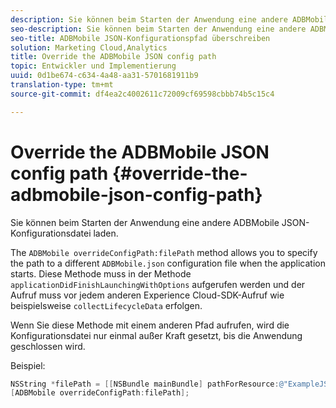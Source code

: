 ```yaml
---
description: Sie können beim Starten der Anwendung eine andere ADBMobile JSON-Konfigurationsdatei laden.
seo-description: Sie können beim Starten der Anwendung eine andere ADBMobile JSON-Konfigurationsdatei laden.
seo-title: ADBMobile JSON-Konfigurationspfad überschreiben
solution: Marketing Cloud,Analytics
title: Override the ADBMobile JSON config path
topic: Entwickler und Implementierung
uuid: 0d1be674-c634-4a48-aa31-5701681911b9
translation-type: tm+mt
source-git-commit: df4ea2c4002611c72009cf69598cbbb74b5c15c4

---
```



# Override the ADBMobile JSON config path {#override-the-adbmobile-json-config-path}

Sie können beim Starten der Anwendung eine andere ADBMobile JSON-Konfigurationsdatei laden.

The `ADBMobile overrideConfigPath:filePath` method allows you to specify the path to a different `ADBMobile.json` configuration file when the application starts. Diese Methode muss in der Methode `applicationDidFinishLaunchingWithOptions` aufgerufen werden und der Aufruf muss vor jedem anderen Experience Cloud-SDK-Aufruf wie beispielsweise `collectLifecycleData` erfolgen.

Wenn Sie diese Methode mit einem anderen Pfad aufrufen, wird die Konfigurationsdatei nur einmal außer Kraft gesetzt, bis die Anwendung geschlossen wird.

Beispiel:

```objective-c
NSString *filePath = [[NSBundle mainBundle] pathForResource:@"ExampleJSONFile" ofType:@"json"]; 
[ADBMobile overrideConfigPath:filePath];
```

